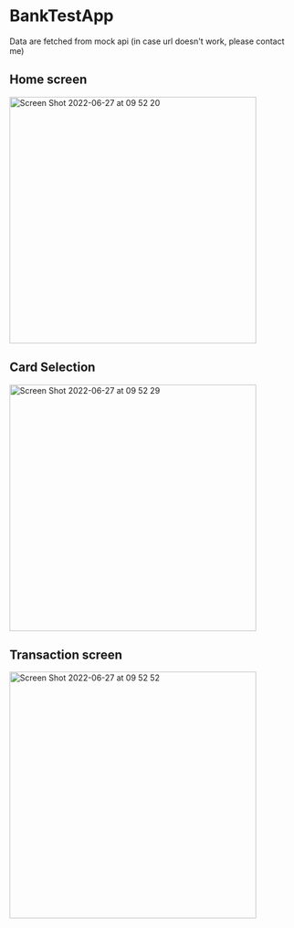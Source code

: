 # BankTestApp
 
Data are fetched from mock api (in case url doesn't work, please contact me) 
 
 ## Home screen
<img width="432" alt="Screen Shot 2022-06-27 at 09 52 20" src="https://user-images.githubusercontent.com/93675979/175869560-0e7330f9-0004-4cec-bf39-a33208b6ca3c.png">

 ## Card Selection
<img width="432" alt="Screen Shot 2022-06-27 at 09 52 29" src="https://user-images.githubusercontent.com/93675979/175870187-74ea12df-3fca-4fd7-87d7-62d0f6ea569b.png">

 ## Transaction screen
<img width="432" alt="Screen Shot 2022-06-27 at 09 52 52" src="https://user-images.githubusercontent.com/93675979/175870380-5071c0c0-fc02-4c4e-9f29-a60068fc156e.png">
